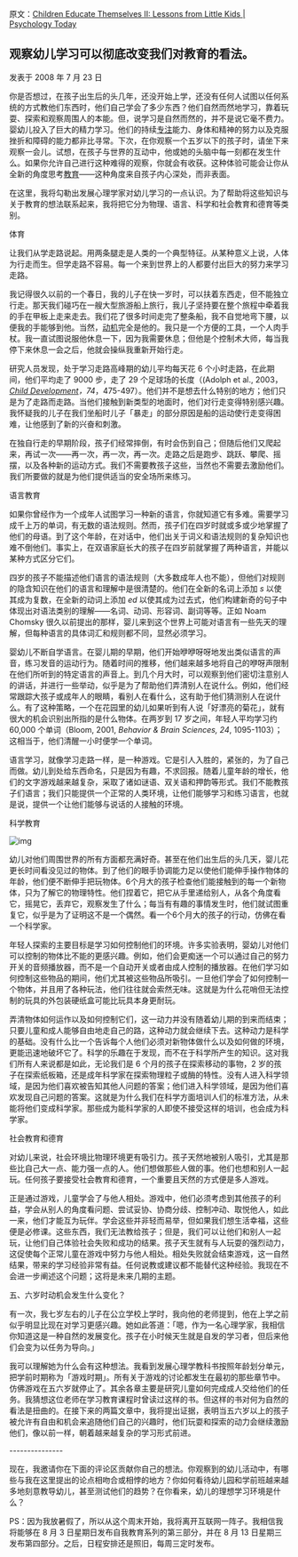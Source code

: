 原文：[Children Educate Themselves II: Lessons from Little Kids | Psychology Today](https://www.psychologytoday.com/us/blog/freedom-learn/200807/children-educate-themselves-ii-lessons-little-kids)

## 观察幼儿学习可以彻底改变我们对教育的看法。

发表于 2008 年 7 月 23 日

你是否想过，在孩子出生后的头几年，还没开始上学，还没有任何人试图以任何系统的方式教他们东西时，他们自己学会了多少东西？他们自然而然地学习，靠着玩耍、探索和观察周围人的本能。但，说学习是自然而然的，并不是说它毫不费力。婴幼儿投入了巨大的精力学习。他们的持续[专注](https://www.psychologytoday.com/us/basics/attention)能力、身体和精神的努力以及克服挫折和障碍的能力都非比寻常。下次，在你观察一个五岁以下的孩子时，请坐下来观察一会儿。试想，在孩子与世界的互动中，他或她的头脑中每一刻都在发生什么。如果你允许自己进行这种难得的观察，你就会有收获。这种体验可能会让你从全新的角度思考[教育](https://www.psychologytoday.com/us/basics/education)——这种角度来自孩子内心深处，而非表面。

在这里，我将勾勒出发展心理学家对幼儿学习的一点认识。为了帮助将这些知识与关于教育的想法联系起来，我将把它分为物理、语言、科学和社会教育和德育等类别。

体育

让我们从学走路说起。用两条腿走是人类的一个典型特征。从某种意义上说，人体为行走而生。但学走路不容易。每一个来到世界上的人都要付出巨大的努力来学习走路。

我记得很久以前的一个春日，我的儿子在快一岁时，可以扶着东西走，但不能独立行走。那天我们碰巧在一艘大型旅游船上旅行，我儿子坚持要在整个旅程中牵着我的手在甲板上走来走去。我们花了很多时间走完了整条船，我不自觉地弯下腰，以便我的手能够到他。当然，[动机](https://www.psychologytoday.com/us/basics/motivation)完全是他的。我只是一个方便的工具，一个人肉手杖。我一直试图说服他休息一下，因为我需要休息；但他是个控制术大师，每当我停下来休息一会之后，他就会操纵我重新开始行走。

研究人员发现，处于学习走路高峰期的幼儿平均每天花 6 个小时走路，在此期间，他们平均走了 9000 步，走了 29 个足球场的长度（(Adolph et al., 2003，*[Child Development](https://www.psychologytoday.com/us/basics/child-development)，74*，475-497）。他们并不是想去什么特别的地方；他们只是为了走路而走路。当他们接触到新类型的地面时，他们对行走变得特别感兴趣。我怀疑我的儿子在我们坐船时儿子「暴走」的部分原因是船的运动使行走变得困难，让他感到了新的兴奋和刺激。

在独自行走的早期阶段，孩子们经常摔倒，有时会伤到自己；但随后他们又爬起来，再试一次——再一次，再一次，再一次。走路之后是跑步、跳跃、攀爬、摇摆，以及各种新的运动方式。我们不需要教孩子这些，当然也不需要去激励他们。我们所要做的就是为他们提供适当的安全场所来练习。

语言教育

如果你曾经作为一个成年人试图学习一种新的语言，你就知道它有多难。需要学习成千上万的单词，有无数的语法规则。然而，孩子们在四岁时就或多或少地掌握了他们的母语。到了这个年龄，在对话中，他们出关于词义和语法规则的复杂知识也难不倒他们。事实上，在双语家庭长大的孩子在四岁前就掌握了两种语言，并能以某种方式区分它们。

四岁的孩子不能描述他们语言的语法规则（大多数成年人也不能），但他们对规则的隐含知识在他们的语言和理解中是很清楚的。他们在全新的名词上添加 *s* 以使其成为复数，在全新的动词上添加 *ed* 以使其成为过去式，他们构建新奇的句子中体现出对语法类别的理解——名词、动词、形容词、副词等等。正如 Noam Chomsky 很久以前提出的那样，婴儿来到这个世界上可能对语言有一些先天的理解，但每种语言的具体词汇和规则都不同，显然必须学习。

婴幼儿不断自学语言。在婴儿期的早期，他们开始咿咿呀呀地发出类似语言的声音，练习发音的运动行为。随着时间的推移，他们越来越多地将自己的咿呀声限制在他们所听到的特定语言的声音上。到几个月大时，可以观察到他们密切注意别人的讲话，并进行一些举动，似乎是为了帮助他们弄清别人在说什么。例如，他们经常跟踪大孩子或成年人的眼睛，看别人在看什么，这有助于他们猜测别人在说什么。有了这种策略，一个在花园里的幼儿如果听到有人说「好漂亮的菊花」，就有很大的机会识别出所指的是什么物体。在两岁到 17 岁之间，年轻人平均学习约 60,000 个单词（Bloom, 2001, *Behavior & Brain Sciences, 24*, 1095-1103）；这相当于，他们清醒一小时便学一个单词。

语言学习，就像学习走路一样，是一种游戏。它是引人入胜的，紧张的，为了自己而做。幼儿到处给东西命名，只是因为有趣，不求回报。随着儿童年龄的增长，他们的文字游戏越来越复杂，采取了诸如谜语、双关语和押韵等形式。我们不能教孩子们语言；我们只能提供一个正常的人类环境，让他们能够学习和练习语言，也就是说，提供一个让他们能够与说话的人接触的环境。

科学教育

![img](https://cdn2.psychologytoday.com/sites/default/files/styles/article-inline-half/public/blogs/1194/2008/07/1390-74857.jpg?itok=mKR3dlgW)

幼儿对他们周围世界的所有方面都充满好奇。甚至在他们出生后的头几天，婴儿花更长时间看没见过的物体。到了他们的眼手协调能力足以使他们能伸手操作物体的年龄，他们便不断伸手把玩物体。6个月大的孩子检查他们能接触到的每一个新物体，只为了解它的物理特性。他们捏着它，把它从手里递给别人，从各个角度看它，摇晃它，丢弃它，观察发生了什么；每当有有趣的事情发生时，他们就试图重复它，似乎是为了证明这不是一个偶然。看一个6个月大的孩子的行动，仿佛在看一个科学家。

年轻人探索的主要目标是学习如何控制他们的环境。许多实验表明，婴幼儿对他们可以控制的物体比不能的更感兴趣。例如，他们会更痴迷一个可以通过自己的努力开关的音频播放器，而不是一个自动开关或者由成人控制的播放器。在他们学习如何控制这些物品的期间，他们尤其被这些物品所吸引。一旦他们学会了如何控制一个物体，并且用了各种玩法，他们往往就会索然无味。这就是为什么花哨但无法控制的玩具的外包装硬纸盒可能比玩具本身更耐玩。

弄清物体如何运作以及如何控制它们，这一动力并没有随着幼儿期的到来而结束；只要儿童和成人能够自由地走自己的路，这种动力就会继续下去。这种动力是科学的基础。没有什么比一个告诉每个人他们必须对新物体做什么以及如何做的环境，更能迅速地破坏它了。科学的乐趣在于发现，而不在于科学所产生的知识。这对我们所有人来说都是如此，无论我们是 6 个月的孩子在探索移动的事物，2 岁的孩子在探索纸板箱，还是成年科学家在探索物理粒子或酶的特性。没有人进入科学领域，是因为他们喜欢被告知其他人问题的答案；他们进入科学领域，是因为他们喜欢发现自己问题的答案。这就是为什么我们在科学方面培训人们的标准方法，从未能将他们变成科学家。那些成为能科学家的人即使不接受这样的培训，也会成为科学家。

社会教育和德育

对幼儿来说，社会环境比物理环境更有吸引力。孩子天然地被别人吸引，尤其是那些比自己大一点、能力强一点的人。他们想做那些人做的事。他们也想和别人一起玩。任何孩子要接受社会教育和德育，一个重要且天然的方式便是多人游戏。

正是通过游戏，儿童学会了与他人相处。游戏中，他们必须考虑到其他孩子的利益，学会从别人的角度看问题、尝试妥协、协商分歧、控制冲动、取悦他人，如此一来，他们才能互为玩伴。学会这些并非轻而易举，但如果我们想生活幸福，这些便是必修课。这些东西，我们无法教给孩子；但是，我们可以让他们和别人一起玩，让他们自己体验社会失败和成功的结果。孩子天生就有与人玩耍的强烈动力，这促使每个正常儿童在游戏中努力与他人相处。相处失败就会结束游戏，这一自然结果，带来的学习经验非常有益。任何说教或建议都不能替代这种经验。我现在不会进一步阐述这个问题；这将是未来几期的主题。

五、六岁时动机会发生什么变化？

有一次，我七岁左右的儿子在公立学校上学时，我向他的老师提到，他在上学之前似乎明显比现在对学习更感兴趣。她如此答道：「嗯，作为一名心理学家，我相信你知道这是一种自然的发展变化。孩子在小时候天生就是自发的学习者，但后来他们会变为以任务为导向。」

我可以理解她为什么会有这种想法。我看到发展心理学教科书按照年龄划分单元，把学前时期称为「游戏时期」。所有关于游戏的讨论都发生在最初的那些章节中。仿佛游戏在五六岁就停止了。其余各章主要是研究儿童如何完成成人交给他们的任务。我猜想这位老师在学习教育课程时曾读过这样的书。但这样的书对何为自然的看法是扭曲的。在接下来的两篇文章中，我将提出证据，表明当五六岁以上的孩子被允许有自由和机会来追随他们自己的兴趣时，他们玩耍和探索的动力会继续激励他们，像以前一样，朝着越来越复杂的学习形式前进。

\---------------

现在，我邀请你在下面的评论区贡献你自己的想法。你观察到的幼儿活动中，有哪些与我在这里提出的论点相吻合或相悖的地方？你如何看待幼儿园和学前班越来越多地刻意教导幼儿，甚至测试他们的趋势？在你看来，幼儿的理想学习环境是什么？

PS：因为我放暑假了，所以从这个周末开始，我将离开互联网一阵子。我相信我将能够在 8 月 3 日星期日发布自我教育系列的第三部分，并在 8 月 13 日星期三发布第四部分。之后，日程安排还是照旧，每周三定时发布。